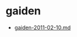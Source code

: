 <!-- TITLE: gaiden -->
<!-- SUBTITLE: Logs for gaiden -->

# gaiden

* [gaiden-2011-02-10.md](gaiden/gaiden-2011-02-10.md)
